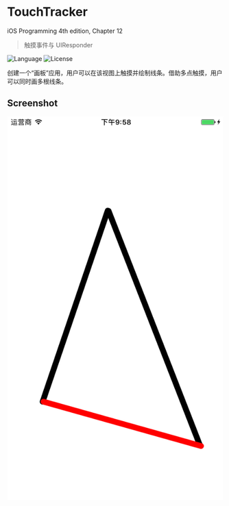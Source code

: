 # TouchTracker
iOS Programming 4th edition, Chapter 12
> 触摸事件与 UIResponder

![Language](https://img.shields.io/badge/Language-Objective--C-green.svg)
![License](https://img.shields.io/github/license/mashape/apistatus.svg?maxAge=2592000?style=flat-square)

创建一个“画板”应用，用户可以在该视图上触摸并绘制线条。借助多点触摸，用户可以同时画多根线条。

## Screenshot

![Screenshot](https://raw.githubusercontent.com/CloudnuY/TouchTracker/master/ScreenShot/Simulator%20Screen%20Shot%201.png)

